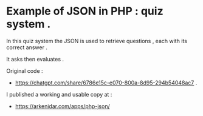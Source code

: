 # Example of JSON in PHP : quiz system .
In this quiz system the JSON is used to retrieve questions , each with its correct answer .

It asks then evaluates .

Original code : 
- <https://chatgpt.com/share/6786e15c-e070-800a-8d95-294b54048ac7> .

I published a working and usable copy at :
- <https://arkenidar.com/apps/php-json/>
